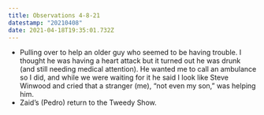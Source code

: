 ```yaml
---
title: Observations 4-8-21
datestamp: "20210408"
date: 2021-04-18T19:35:01.732Z
---
```

- Pulling over to help an older guy who seemed to be having trouble. I thought he was having a heart attack but it turned out he was drunk (and still needing medical attention). He wanted me to call an ambulance so I did, and while we were waiting for it he said I look like Steve Winwood and cried that a stranger (me), “not even my son,” was helping him.
- Zaid’s (Pedro) return to the Tweedy Show.
